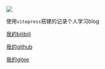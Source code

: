 ![](https://gitee.com/luojinan1/markdown-img/raw/master/p2549241495.jpg)

使用`vitepress`搭建的记录个人学习blog


[我的bilibili](https://space.bilibili.com/100023688)

[我的github](https://github.com/luojinan)

[我的gitee](https://gitee.com/luojinan1)